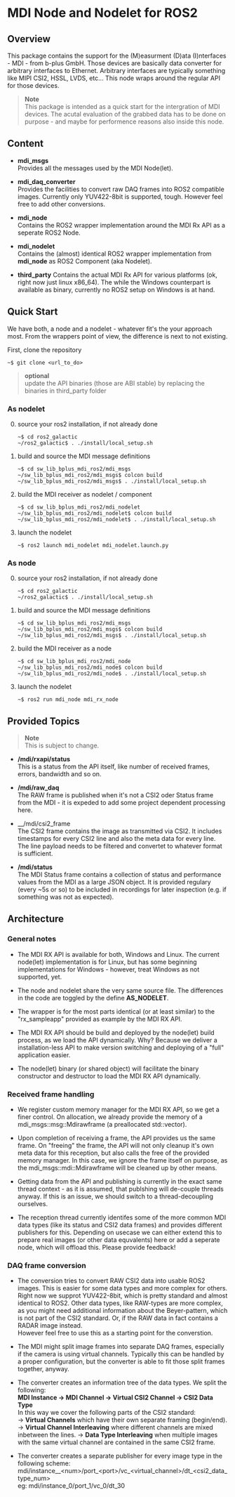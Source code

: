 # MDI Node and Nodelet for ROS2

## Overview
This package contains the support for the (M)easurment (D)ata (I)nterfaces - MDI - from b-plus GmbH. Those devices are basically data converter for arbitrary interfaces to Ethernet. Arbitrary interfaces are typically something like MIPI CSI2, HSSL, LVDS, etc... 
This node wraps around the regular API for those devices.

> __Note__<br>
> This package is intended as a quick start for the intergration of MDI devices. The acutal evaluation of the grabbed data has to be done on purpose - and maybe for performence reasons also inside this node.

## Content

- __mdi_msgs__<br>
Provides all the messages used by the MDI Node(let).

- __mdi_daq_converter__<br>
Provides the facilities to convert raw DAQ frames into ROS2 compatible images. Currently only YUV422-8bit is supported, tough. However feel free to add other conversions.

- __mdi_node__<br>
Contains the ROS2 wrapper implementation around the MDI Rx API as a seperate ROS2 Node.

- __mdi_nodelet__<br>
Contains the (almost) identical ROS2 wrapper implementation from __mdi_node__ as ROS2 Component (aka Nodelet).

- __third_party__
Contains the actual MDI Rx API for various platforms (ok, right now just linux x86_64). The while the Windows counterpart is available as binary, currently no ROS2 setup on Windows is at hand.

## Quick Start
We have both, a node and a nodelet - whatever fit's the your approach most. From the wrappers point of view, the difference is next to not existing.

First, clone the repository
```
~$ git clone <url_to_do>
```

> __optional__<br>
update the API binaries (those are ABI stable) by replacing the binaries in third_party folder



### As nodelet

0. source your ros2 installation, if not already done
   ```
   ~$ cd ros2_galactic
   ~/ros2_galactic$ . ./install/local_setup.sh
   ```

1. build and source the MDI message definitions

   ```
   ~$ cd sw_lib_bplus_mdi_ros2/mdi_msgs
   ~/sw_lib_bplus_mdi_ros2/mdi_msgs$ colcon build
   ~/sw_lib_bplus_mdi_ros2/mdi_msgs$ . ./install/local_setup.sh
   ```

2. build the MDI receiver as nodelet / component
   ```
   ~$ cd sw_lib_bplus_mdi_ros2/mdi_nodelet
   ~/sw_lib_bplus_mdi_ros2/mdi_nodelet$ colcon build
   ~/sw_lib_bplus_mdi_ros2/mdi_nodelet$ . ./install/local_setup.sh
   ```

3. launch the nodelet
   ```
   ~$ ros2 launch mdi_nodelet mdi_nodelet.launch.py
   ```

### As node

0. source your ros2 installation, if not already done
   ```
   ~$ cd ros2_galactic
   ~/ros2_galactic$ . ./install/local_setup.sh
   ```

1. build and source the MDI message definitions

   ```
   ~$ cd sw_lib_bplus_mdi_ros2/mdi_msgs
   ~/sw_lib_bplus_mdi_ros2/mdi_msgs$ colcon build
   ~/sw_lib_bplus_mdi_ros2/mdi_msgs$ . ./install/local_setup.sh
   ```

2. build the MDI receiver as a node
   ```
   ~$ cd sw_lib_bplus_mdi_ros2/mdi_node
   ~/sw_lib_bplus_mdi_ros2/mdi_node$ colcon build
   ~/sw_lib_bplus_mdi_ros2/mdi_node$ . ./install/local_setup.sh
   ```

3. launch the nodelet
   ```
   ~$ ros2 run mdi_node mdi_rx_node
   ```
## Provided Topics

> __Note__<br>
This is subject to change.

- __/mdi/rxapi/status__<br>
This is a status from the API itself, like number of received frames, errors, bandwidth and so on.

- __/mdi/raw_daq__<br>
The RAW frame is published when it's not a CSI2 oder Status frame from the MDI - it is expeded to add some project dependent processing here.

- __/mdi/csi2_frame<br>
The CSI2 frame contains the image as transmitted via CSI2. It includes timestamps for every CSI2 line and also the meta data for every line. The line payload needs to be filtered and convertet to whatever format is sufficient.

- __/mdi/status__<br>
The MDI Status frame contains a collection of status and performance values from the MDI as a large JSON object. It is provided regulary (every ~5s or so) to be included in recordings for later inspection (e.g. if something was not as expected).

## Architecture

### General notes
- The MDI RX API is available for both, Windows and Linux. The current node(let) implementation is for Linux, but has some beginning implementations for Windows - however, treat Windows as not supported, yet.

- The node and nodelet share the very same source file. The differences in the code are toggled by the define __AS_NODELET__.

- The wrapper is for the most parts identical (or at least similar) to the "rx_sampleapp" provided as example by the MDI RX API.

- The MDI RX API should be build and deployed by the node(let) build process, as we load the API dynamically. Why? Because we deliver a installation-less API to make version switching and deploying of a "full" application easier. 

- The node(let) binary (or shared object) will facilitate the binary constructor and destructor to load the MDI RX API dynamically.

### Received frame handling
- We register custom memory manager for the MDI RX API, so we get a finer control. On allocation, we already provide the memory of a mdi_msgs::msg::Mdirawframe (a preallocated std::vector).

- Upon completion of receiving a frame, the API provides us the same frame. On "freeing" the frame, the API will not only cleanup it's own meta data for this reception, but also calls the free of the provided memory manager. In this case, we ignore the frame itself on purpose, as the mdi_msgs::mdi::Mdirawframe will be cleaned up by other means.

- Getting data from the API and publishing is currently in the exact same thread context - as it is assumed, that publshing will de-couple threads anyway. If this is an issue, we should switch to a thread-decoupling ourselves.

- The reception thread currently identifes some of the more common MDI data types (like its status and CSI2 data frames) and provides different publishers for this. Depending on usecase we can either extend this to prepare real images (or other data equvalents) here or add a seperate node, which will offload this. Please provide feedback!

### DAQ frame conversion ###
- The conversion tries to convert RAW CSI2 data into usable ROS2 images. This is easier for some data types and more complex for others. Right now we supprot YUV422-8bit, which is pretty standard and almost identical to ROS2. Other data types, like RAW-types are more complex, as you might need additional information about the Beyer-pattern, which is not part of the CSI2 standard. Or, if the RAW data in fact contains a RADAR image instead. <br>
However feel free to use this as a starting point for the converstion.

- The MDI might split image frames into separate DAQ frames, especially if the camera is using virtual channels. Typically this can be handled by a proper configuration, but the converter is able to fit those split frames together, anyway. 

- The converter creates an information tree of the data types. We split the following:<br>
  __MDI Instance -> MDI Channel -> Virtual CSI2 Channel -> CSI2 Data Type__<br>
  In this way we cover the following parts of the CSI2 standard:<br>
  -> __Virtual Channels__ which have their own separate framing (begin/end).
  -> __Virtual Channel Interleaving__ where different channels are mixed inbetween the lines.
  -> __Data Type Interleaving__ when multiple images with the same virtual channel are contained in the same CSI2 frame.

- The converter creates a separate publisher for every image type in the following scheme:<br>
  mdi/instance__\<num>/port_\<port>/vc_\<virtual_channel>/dt_\<csi2_data_type_num> <br>
  eg: mdi/instance_0/port_1/vc_0/dt_30
